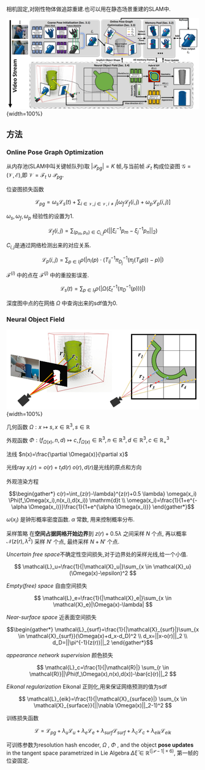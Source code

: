 
相机固定,对刚性物体做追踪重建.也可以用在静态场景重建的SLAM中.

![系统架构](assets/doctor/BundleSDF_fig2.png){width=100%}

## 方法

###  Online Pose Graph Optimization

从内存池(SLAM中叫关键帧队列)取 $|\mathcal{P}_{pg}|=K$ 帧,与当前帧 $\mathcal{F}_t$ 构成位姿图 $\mathcal{G}=(\mathcal{V},\mathcal{E})$,即 $\mathcal{V}=\mathcal{F}_t \cup \mathcal{P}_{pg}$. 

位姿图损失函数

$$
\mathcal{L}_{pg}=\omega_s \mathcal{L}_{s}(t)+\sum_{i \in \mathcal{V},j \in \mathcal{V},i \neq j}[\omega_f \mathcal{L}_{f}(i,j)+\omega_p \mathcal{L}_{p}(i,j)] 
$$

$\omega_s,\omega_f, \omega_p$ 经验性的设置为1.

$$
\mathcal{L}_{f}(i,j)=\sum_{(p_m,p_n) \in C_{i,j}} \rho (||\xi_{i}^{-1}p_m-\xi_{j}^{-1}p_n||_2)
$$

$C_{i,j}$是通过网络检测出来的对应关系.

$$
\mathcal{L}_{p}(i,j)=\sum_{p \in I_i} \rho (|n_i(p) \cdot (T_{ij}^{-1} \pi_{D_j}^{-1}(\pi_j(T_{ij}p))-p)|)
$$

$\mathcal{F}^{(i)}$ 中的点在 $\mathcal{F}^{(j)}$ 中的重投影误差.

$$
\mathcal{L}_{s}(t)=\sum_{p \in I_t} \rho (|\Omega (\xi_t^{-1}(\pi_D^{-1}(p)))|)
$$

深度图中点的在网络 $\Omega$ 中查询出来的sdf值为0.

### Neural Object Field

![神经物体场](assets/doctor/BundleSDF_fig3.png){width=100%}

几何函数 $\Omega:x \mapsto s,x \in \mathbb{R}^3,s \in \mathbb{R}$

外观函数 $\Phi:(f_{\Omega(x)},n,d) \mapsto c, f_{\Omega(x)} \in \mathbb{R}^3,n \in \mathbb{R}^3,d \in \mathbb{R}^3,c \in \mathbb{R}_{+}^3$

法线 $n(x)=\frac{\partial \Omega(x)}{\partial x}$

光线ray $x_i(r)=o(r)+t_i d(r)$ $o(r),d(r)$是光线的原点和方向

外观渲染方程

$$\begin{gather*}
c(r)=\int_{z(r)-\lambda}^{z(r)+0.5 \lambda} \omega(x_i) \Phi(f_\Omega(x_i),n(x_i),d(x_i)) \mathrm{d}t \\
\omega(x_i)=\frac{1}{1+e^{-\alpha \Omega(x_i)}}\frac{1}{1+e^{\alpha \Omega(x_i)}}
\end{gather*}$$

$\omega(x_i)$ 是钟形概率密度函数. $\alpha$ 常数, 用来控制概率分布.

采样策略 在**空间占据网格开始边界**到 $z(r)+0.5 \lambda$ 之间采样 $N$ 个点, 再以概率 $\mathcal{N}(z(r),\lambda^2)$ 采样 $N'$ 个点, 最终采样 $N+N'$ 个点.

*Uncertain free space*不确定性空间损失,对于边界处的采样光线,给一个小值.

$$
\mathcal{L}_u=\frac{1}{|\mathcal{X}_u|}\sum_{x \in \mathcal{X}_u}(\Omega(x)-\epsilon)^2
$$

*Empty(free) space* 自由空间损失

$$
\mathcal{L}_e=\frac{1}{|\mathcal{X}_e|}\sum_{x \in \mathcal{X}_e}|\Omega(x)-\lambda|
$$

*Near-surface space* 近表面空间损失

$$\begin{gather*}
\mathcal{L}_{surf}=\frac{1}{|\mathcal{X}_{surf}|}\sum_{x \in \mathcal{X}_{surf}}(\Omega(x)+d_x-d_D)^2 \\
d_x=||x-o(r)||_2 \\
d_D=||\pi^{-1}(z(r))||_2
\end{gather*}$$

*appearance network supervision* 颜色损失

$$
\mathcal{L}_c=\frac{1}{|\mathcal{R}|} \sum_{r \in \mathcal{R}}||\Phi(f_\Omega(x),n(x),d(x))-\bar{c}(r)||_2
$$

*Eikonal regularization* Eikonal 正则化,用来保证网络预测的值为sdf

$$
\mathcal{L}_{eik}=\frac{1}{|\mathcal{X}_{surface}|} \sum_{x \in \mathcal{X}_{surface}}(||\nabla \Omega(x)||_2-1)^2
$$

训练损失函数

$$
\mathcal{L}=\mathcal{L}_{pg}+\lambda_u \mathcal{L}_u+\lambda_e \mathcal{L}_e+\lambda_{surf} \mathcal{L}_{surf}+\lambda_c \mathcal{L}_c+\lambda_{eik} \mathcal{L}_{eik}
$$

可训练参数为resolution hash encoder, $\Omega$ , $\Phi$ , and the object **pose updates** in the tangent space parametrized in Lie Algebra $\Delta\bar{\xi} \in \mathbb{R}^{(|\mathcal{P}-1|\times 6)}$, 第一帧的位姿固定.
